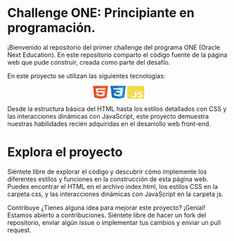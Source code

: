 # Challenge ONE: Principiante en programación.
¡Bienvenido al repositorio del  primer challenge del programa ONE (Oracle Next Education). En este repositorio comparto el código fuente de la página web que pude construir, creada como parte del desafío. 

En este proyecto se utilizan las siguientes tecnologias: 

<div style="display: flex; justify-content: center;" height: 300px;>
    <img align="center" alt="Rafa-HTML" height="30" width="40" src="https://raw.githubusercontent.com/devicons/devicon/master/icons/html5/html5-original.svg">
    <img align="center" alt="Rafa-CSS" height="30" width="40" src="https://raw.githubusercontent.com/devicons/devicon/master/icons/css3/css3-original.svg">
    <img align="center" alt="Rafa-Js" height="30" width="40" src="https://raw.githubusercontent.com/devicons/devicon/master/icons/javascript/javascript-plain.svg">
</div>  
<p margin= 16px>Desde la estructura básica del HTML hasta los estilos detallados con CSS y las interacciones dinámicas con JavaScript, este proyecto demuestra nuestras habilidades recién adquiridas en el desarrollo web front-end.</p>

# Explora el proyecto
Siéntete libre de explorar el código y descubrir cómo implemente los diferentes estilos y funciones en la construcción de esta página web. 
Puedes encontrar el HTML en el archivo index.html, los estilos CSS en la carpeta css, y las interacciones dinámicas con JavaScript en la carpeta js.

Contribuye
¿Tienes alguna idea para mejorar este proyecto? ¡Genial! Estamos abierto a contribuciones. 
Siéntete libre de hacer un fork del repositorio, enviar algún issue o implementar tus cambios y enviar un pull request.

